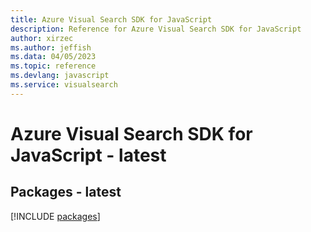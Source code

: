 ```yaml
---
title: Azure Visual Search SDK for JavaScript
description: Reference for Azure Visual Search SDK for JavaScript
author: xirzec
ms.author: jeffish
ms.data: 04/05/2023
ms.topic: reference
ms.devlang: javascript
ms.service: visualsearch
---
```

# Azure Visual Search SDK for JavaScript - latest
## Packages - latest
[!INCLUDE [packages](visual-search-index.md)]